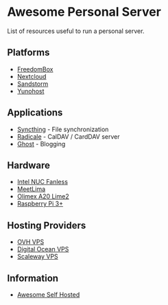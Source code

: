 # Awesome Personal Server

List of resources useful to run a personal server.


## Platforms

* [FreedomBox](https://freedomboxfoundation.org)
* [Nextcloud](https://nextcloud.com)
* [Sandstorm](https://sandstorm.io)
* [Yunohost](https://yunohost.org)

## Applications

* [Syncthing](https://syncthing.net) - File synchronization
* [Radicale](https://radicale.org) - CalDAV / CardDAV server
* [Ghost](https://ghost.org) - Blogging

## Hardware

* [Intel NUC Fanless](https://www.quietpc.com/sys-ultranuc-pro-7-fanless)
* [MeetLima](https://www.raspberrypi.org/products/raspberry-pi-3-model-b-plus/)
* [Olimex A20 Lime2](https://www.olimex.com/Products/OLinuXino/A20/A20-OLinuXino-LIME2/open-source-hardware)
* [Raspberry Pi  3+](https://www.raspberrypi.org/products/raspberry-pi-3-model-b-plus/)

## Hosting Providers

* [OVH VPS](https://www.ovh.com/world/vps/)
* [Digital Ocean VPS](https://www.digitalocean.com/products/droplets/)
* [Scaleway VPS](https://www.scaleway.com/virtual-cloud-servers/)


## Information

* [Awesome Self Hosted](https://github.com/Kickball/awesome-selfhosted#blogging-platforms)
